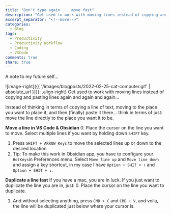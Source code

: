 ```yaml
---
title: "Don't type again ... move fast"
description: "Get used to work with moving lines instead of copying and pasting lines again and again and again..."
excerpt_separator: "<!--more-->"
categories:
  - Blog
tags:
  - Productivity
  - Productivity Workflow
  - Coding
  - VSCode
comments: true
share: true
---
```

A note to my future self...

![image-right]({{ '/images/blogposts/2022-02-25-cat-computer.gif' | absolute_url }}){: .align-right} Get used to work with moving lines instead of copying and pasting lines again and again and again...

Instead of thinking in terms of copying a line of text, moving to the place you want to place it, and then (finally) paste it there... think in terms of just: move the line directly to the place you want it to be.

**Move a line in VS Code & Obsidian**
0. Place the cursor on the line you want to move. Select multiple lines if you want by holding down `SHIFT` key.
1. Press `SHIFT + ARROW Keys` to move the selected lines up or down to the desired location
2. Tip: To make this work in Obsidian app, you have to configure your `HotKeys`in Preferences menu. Select `Move line up` and `Move line down` and assign a key shortcut, in my case I have `Option + SHIT + ↑` and `Option + SHIT + ↓`.

**Duplicate a line fast**
If you have a mac, you are in luck. If you just want to duplicate the line you are in, just:
0. Place the cursor on the line you want to duplicate.
1. And without selecting anything, press `CMD + C` and `CMD + V`, and voila, the line will be duplicated just below where your cursor is.
